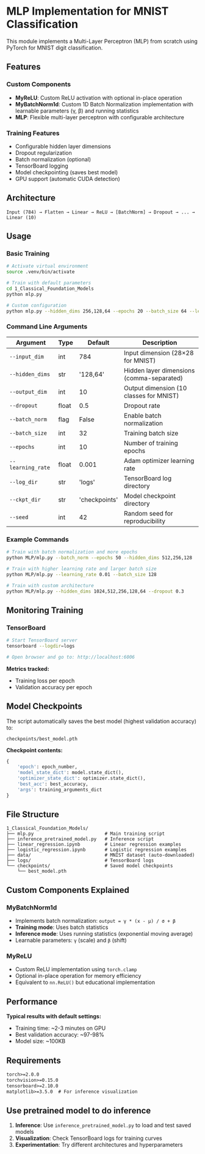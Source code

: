 # MLP Implementation for MNIST Classification

This module implements a Multi-Layer Perceptron (MLP) from scratch using PyTorch for MNIST digit classification.

## Features

### Custom Components
- **MyReLU**: Custom ReLU activation with optional in-place operation
- **MyBatchNorm1d**: Custom 1D Batch Normalization implementation with learnable parameters (γ, β) and running statistics
- **MLP**: Flexible multi-layer perceptron with configurable architecture

### Training Features
- Configurable hidden layer dimensions
- Dropout regularization
- Batch normalization (optional)
- TensorBoard logging
- Model checkpointing (saves best model)
- GPU support (automatic CUDA detection)

## Architecture

```
Input (784) → Flatten → Linear → ReLU → [BatchNorm] → Dropout → ... → Linear (10)
```

## Usage

### Basic Training
```bash
# Activate virtual environment
source .venv/bin/activate

# Train with default parameters
cd 1_Classical_Foundation_Models
python mlp.py

# Custom configuration
python mlp.py --hidden_dims 256,128,64 --epochs 20 --batch_size 64 --learning_rate 0.001
```

### Command Line Arguments

| Argument | Type | Default | Description |
|----------|------|---------|-------------|
| `--input_dim` | int | 784 | Input dimension (28×28 for MNIST) |
| `--hidden_dims` | str | '128,64' | Hidden layer dimensions (comma-separated) |
| `--output_dim` | int | 10 | Output dimension (10 classes for MNIST) |
| `--dropout` | float | 0.5 | Dropout rate |
| `--batch_norm` | flag | False | Enable batch normalization |
| `--batch_size` | int | 32 | Training batch size |
| `--epochs` | int | 10 | Number of training epochs |
| `--learning_rate` | float | 0.001 | Adam optimizer learning rate |
| `--log_dir` | str | 'logs' | TensorBoard log directory |
| `--ckpt_dir` | str | 'checkpoints' | Model checkpoint directory |
| `--seed` | int | 42 | Random seed for reproducibility |

### Example Commands

```bash
# Train with batch normalization and more epochs
python MLP/mlp.py --batch_norm --epochs 50 --hidden_dims 512,256,128

# Train with higher learning rate and larger batch size
python MLP/mlp.py --learning_rate 0.01 --batch_size 128

# Train with custom architecture
python MLP/mlp.py --hidden_dims 1024,512,256,128,64 --dropout 0.3
```

## Monitoring Training

### TensorBoard
```bash
# Start TensorBoard server
tensorboard --logdir=logs

# Open browser and go to: http://localhost:6006
```

**Metrics tracked:**
- Training loss per epoch
- Validation accuracy per epoch

## Model Checkpoints

The script automatically saves the best model (highest validation accuracy) to:
```
checkpoints/best_model.pth
```

**Checkpoint contents:**
```python
{
    'epoch': epoch_number,
    'model_state_dict': model.state_dict(),
    'optimizer_state_dict': optimizer.state_dict(),
    'best_acc': best_accuracy,
    'args': training_arguments_dict
}
```

## File Structure

```
1_Classical_Foundation_Models/
├── mlp.py                          # Main training script
├── inference_pretrained_model.py   # Inference script
├── linear_regression.ipynb         # Linear regression examples
├── logistic_regression.ipynb       # Logistic regression examples
├── data/                           # MNIST dataset (auto-downloaded)
├── logs/                           # TensorBoard logs
└── checkpoints/                    # Saved model checkpoints
    └── best_model.pth
```

## Custom Components Explained

### MyBatchNorm1d
- Implements batch normalization: `output = γ * (x - μ) / σ + β`
- **Training mode**: Uses batch statistics
- **Inference mode**: Uses running statistics (exponential moving average)
- Learnable parameters: `γ` (scale) and `β` (shift)

### MyReLU
- Custom ReLU implementation using `torch.clamp`
- Optional in-place operation for memory efficiency
- Equivalent to `nn.ReLU()` but educational implementation

## Performance

**Typical results with default settings:**
- Training time: ~2-3 minutes on GPU
- Best validation accuracy: ~97-98%
- Model size: ~100KB

## Requirements

```txt
torch>=2.0.0
torchvision>=0.15.0
tensorboard>=2.10.0
matplotlib>=3.5.0  # For inference visualization
```

## Use pretrained model to do inference

1. **Inference**: Use `inference_pretrained_model.py` to load and test saved models
2. **Visualization**: Check TensorBoard logs for training curves
3. **Experimentation**: Try different architectures and hyperparameters